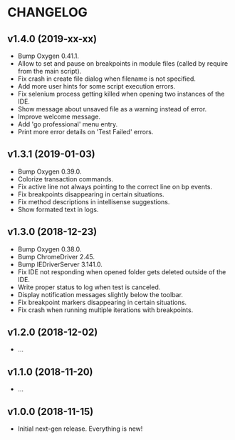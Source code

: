 # CHANGELOG

## v1.4.0 (2019-xx-xx)
* Bump Oxygen 0.41.1.
* Allow to set and pause on breakpoints in module files (called by require from the main script).
* Fix crash in create file dialog when filename is not specified.
* Add more user hints for some script execution errors.
* Fix selenium process getting killed when opening two instances of the IDE.
* Show message about unsaved file as a warning instead of error.
* Improve welcome message.
* Add 'go professional' menu entry.
* Print more error details on 'Test Failed' errors.

## v1.3.1 (2019-01-03)
* Bump Oxygen 0.39.0.
* Colorize transaction commands.
* Fix active line not always pointing to the correct line on bp events.
* Fix breakpoints disappearing in certain situations.
* Fix method descriptions in intellisense suggestions.
* Show formated text in logs.

## v1.3.0 (2018-12-23)
* Bump Oxygen 0.38.0.
* Bump ChromeDriver 2.45.
* Bump IEDriverServer 3.141.0.
* Fix IDE not responding when opened folder gets deleted outside of the IDE.
* Write proper status to log when test is canceled.
* Display notification messages slightly below the toolbar.
* Fix breakpoint markers disappearing in certain situations.
* Fix crash when running multiple iterations with breakpoints.

## v1.2.0 (2018-12-02)
* ...

## v1.1.0 (2018-11-20)
* ...

## v1.0.0 (2018-11-15)
* Initial next-gen release. Everything is new!
